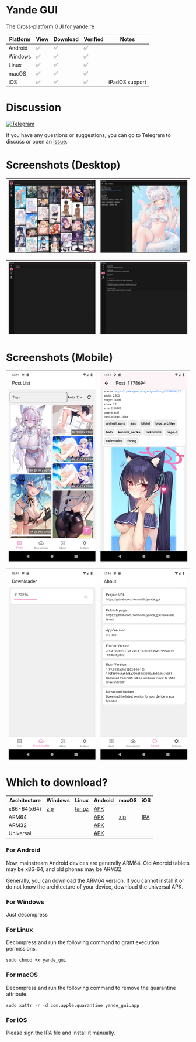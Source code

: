 # Yande GUI

The Cross-platform GUI for yande.re

| Platform | View | Download | Verified | Notes          |
|----------|------|----------|----------|----------------|
| Android  | ✅    | ✅        | ✅        |                |
| Windows  | ✅    | ✅        | ✅        |                |
| Linux    | ✅    | ✅        | ✅        |                |
| macOS    | ✅    | ✅        | ✅        |                |
| iOS      | ✅    | ✅        | ✅        | iPadOS support |

# Discussion

[![Telegram](https://img.shields.io/badge/chat-Telegram-blue.svg)](https://t.me/+ONtNV3HTQ0NhMzVh)

If you have any questions or suggestions, you can go to Telegram to discuss or open an [Issue](https://github.com/normalllll/yande_gui/issues/new).

# Screenshots (Desktop)

| ![img0](screenshot/desktop/img0.webp) | ![img1](screenshot/desktop/img1.webp) |
|---------------------------------------|---------------------------------------|

| ![img2](screenshot/desktop/img2.webp) | ![img3](screenshot/desktop/img3.webp) |
|---------------------------------------|---------------------------------------|

# Screenshots (Mobile)

| ![img0](screenshot/mobile/img0.webp) | ![img1](screenshot/mobile/img1.webp) |
|--------------------------------------|--------------------------------------|

| ![img2](screenshot/mobile/img2.webp) | ![img3](screenshot/mobile/img3.webp) |
|--------------------------------------|--------------------------------------|

# Which to download?

| Architecture | Windows                                                                                 | Linux                                                                                       | Android                                                                                             | macOS                                                                                            | iOS                                                                                      |
|--------------|-----------------------------------------------------------------------------------------|---------------------------------------------------------------------------------------------|-----------------------------------------------------------------------------------------------------|--------------------------------------------------------------------------------------------------|------------------------------------------------------------------------------------------|
| x86-64(x64)  | [zip](https://github.com/normalllll/yande_gui/releases/latest/download/windows-x64.zip) | [tar.gz](https://github.com/normalllll/yande_gui/releases/latest/download/linux-x64.tar.gz) | [APK](https://github.com/normalllll/yande_gui/releases/latest/download/app-x86_64-release.apk)      |                                                                                                  |                                                                                          |
| ARM64        |                                                                                         |                                                                                             | [APK](https://github.com/normalllll/yande_gui/releases/latest/download/app-arm64-v8a-release.apk)   | [zip](https://github.com/normalllll/yande_gui/releases/latest/download/macos-arm64-nosigned.zip) | [IPA](https://github.com/normalllll/yande_gui/releases/latest/download/ios-nosigned.ipa) |
| ARM32        |                                                                                         |                                                                                             | [APK](https://github.com/normalllll/yande_gui/releases/latest/download/app-armeabi-v7a-release.apk) |                                                                                                  |                                                                                          |
| Universal    |                                                                                         |                                                                                             | [APK](https://github.com/normalllll/yande_gui/releases/latest/download/app-universal-release.apk)   |                                                                                                  |                                                                                          |


### For Android
Now, mainstream Android devices are generally ARM64. Old Android tablets may be x86-64, and old phones may be ARM32.

Generally, you can download the ARM64 version. If you cannot install it or do not know the architecture of your device, download the universal APK.


### For Windows

Just decompress

### For Linux

Decompress and run the following command to grant execution permissions.
```shell
sudo chmod +x yande_gui
```

### For macOS

Decompress and run the following command to remove the quarantine attribute.
```shell
sudo xattr -r -d com.apple.quarantine yande_gui.app
```

### For iOS

Please sign the IPA file and install it manually.

